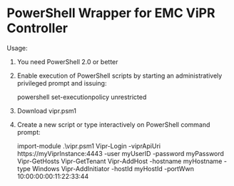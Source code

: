 PowerShell Wrapper for EMC ViPR Controller
==========================================

Usage:
1. You need PowerShell 2.0 or better

2. Enable execution of PowerShell scripts by starting an administratively privileged prompt and issuing:

    powershell set-executionpolicy unrestricted
    
3. Download vipr.psm1

4. Create a new script or type interactively on PowerShell command prompt:

    import-module .\vipr.psm1
    Vipr-Login -viprApiUri https://myViprInstance:4443 -user myUserID -password myPassword
    Vipr-GetHosts
    Vipr-GetTenant
    Vipr-AddHost -hostname myHostname -type Windows
    Vipr-AddInitiator -hostId myHostId -portWwn 10:00:00:00:11:22:33:44
